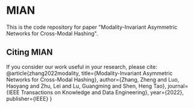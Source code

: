 # MIAN
This is the code repository for paper "Modality-Invariant Asymmetric Networks for Cross-Modal Hashing".

## Citing MIAN
If you consider our work useful in your research, please cite:
@article{zhang2022modality,
  title={Modality-Invariant Asymmetric Networks for Cross-Modal Hashing},
  author={Zhang, Zheng and Luo, Haoyang and Zhu, Lei and Lu, Guangming and Shen, Heng Tao},
  journal={IEEE Transactions on Knowledge and Data Engineering},
  year={2022},
  publisher={IEEE}
}